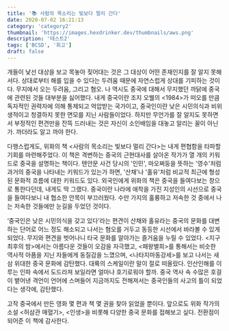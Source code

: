 ```yaml
---
title: '📚 사람의 목소리는 빛보다 멀리 간다'
date: 2020-07-02 16:21:13
category: 'category2'
thumbnail: 'https://images.hexdrinker.dev/thumbnails/aws.png'
description: '테스트2'
tags: ['BCSD', '회고']
draft: false
---
```


개들이 낯선 대상을 보고 목놓아 짖어대는 것은 그 대상이 어떤 존재인지를 잘 알지 못해서다. 상대로부터 해를 입을 수 있다는 두려움 때문에 자연스럽게 상대를 기피하는 것이다. 무지에서 오는 두려움, 그리고 혐오. 나 역시도 중국에 대해서 무지했던 까닭에 중국에 관련된 것들 대부분을 싫어했다. 내게 중국이란 조지 오웰의 <1984>가 떠오를 만큼 독자적인 권력자에 의해 통제되고 억압받는 국가이고, 중국인이란 낮은 시민의식과 비위생적이고 청결하지 못한 면모를 지닌 사람들이었다. 하지만 무언가를 잘 알지도 못하면서 부정적인 편견만을 잔뜩 드러내는 것은 자신이 소인배임을 대놓고 알리는 꼴이 아닌가. 까더라도 알고 까야 한다.



다행스럽게도, 위화의 책 <사람의 목소리는 빛보다 멀리 간다>는 내게 편협함을 타파할 기회를 마련해주었다. 이 책은 격변하는 중국의 근현대사를 살아온 작가가 열 개의 키워드로 중국을 설명하는 책이다. 톈안문 사건 당시의 '인민', 마오쩌둥을 뜻하는 '영수'처럼 과거의 중국을 나타내는 키워드가 있는가 하면, '산채'나 '홀유'처럼 비교적 최근에 형성된 문화적 흐름에 대한 키워드도 있다. 외국인에게 위화의 책은 중국을 들여다보는 창으로 통한다던데, 내게도 딱 그랬다. 중국이란 나라에 애착을 가진 지성인의 시선으로 중국을 들여다보니 내 협소한 안목이 부끄러웠다. 수만 가지의 훌륭하고 저속한 것 중에서 나는 저속한 것들에만 눈길을 두었던 것이다.



‘중국인은 낮은 시민의식을 갖고 있다’라는 편견이 산채와 홀유라는 중국의 문화를 대변하는 단어로 어느 정도 해소되고 나서는 혐오를 거두고 동등한 시선에서 바라볼 수 있게 되었다. 무지와 편견을 벗어나니 타국 문화를 알아가는 즐거움을 누릴 수 있었다. <지구 최후의 밤>에서는 아름다운 것들이 오감을 자극했고, <패왕별희>를 통해서는 비슷한 역사적 아픔을 지닌 자들에게 동질감을 느꼈으며, <나타지마동강세>를 보고 나서는 새삼 위대한 중국 문화에 감탄했다. 대륙의 스케일이란 말이 절로 떠올랐다. 인산인해를 이루는 인파 속에서 도드라져 보일라면 얼마나 호기로워야 할까. 중국 역사 속 수많은 호걸이 뱉어낸 격언이 언어에 스며들어 지금까지도 전해져서는 중국인들의 사고의 틀이 되었다는 생각에, 감탄했다.



고작 중국에서 만든 영화 몇 편과 책 몇 권을 찾아 읽었을 뿐이다. 앞으로도 위화 작가의 소설 <허삼관 매혈기>, <인생>을 비롯해 다양한 중국 문화를 접해보고 싶다. 전환점이 되어준 이 책에 감사한다.
